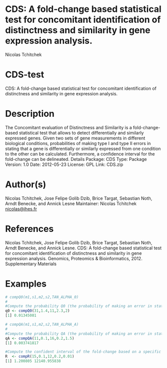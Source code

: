 # CDS: A fold-change based statistical test for concomitant identification of distinctness and similarity in gene expression analysis.
Nicolas Tchitchek  

# CDS-test
CDS: A fold-change based statistical test for concomitant identification of distinctness and similarity in gene expression analysis.

# Description
The Concomitant evaluation of Distinctness and Similarity is a fold-change-based statistical test that allows to detect differentially and similarly expressed genes. Given two sets of gene measurements in different biological conditions, probabilities of making type I and type II errors in stating that a gene is differentially or similarly expressed from one condition to the other can be calculated. Furthermore, a confidence interval for the fold-change can be delineated.
Details
Package: 	CDS
Type: 	Package
Version: 	1.0
Date: 	2012-05-23
License: 	GPL
Link: 	CDS.zip

# Author(s)
Nicolas Tchitchek, Jose Felipe Golib Dzib, Brice Targat, Sebastian Noth, Arndt Benecke, and Annick Lesne
Maintainer: Nicolas Tchitchek <nicolas@ihes.fr>

# References
Nicolas Tchitchek, Jose Felipe Golib Dzib, Brice Targat, Sebastian Noth, Arndt Benecke, and Annick Lesne. CDS: A fold-change based statistical test for concomitant identification of distinctness and similarity in gene expression analysis. Genomics, Proteomics & Bioinformatics, 2012. Supplementary Materials

# Examples


```r
# compQ0(m1,s1,m2,s2,TAN_ALPHA_0)
#
#Compute the probability Q0 (the probability of making an error in stating that a certain gene is differentially expressed between the two biological conditions) based on the means (m1 and m2) and standard deviations (s1 and s2) for each of the two biological conditions. TAN_ALPHA_0 corresponds to a fold-change criteria for stating difference between two values.
q0 <- compQ0(31,1.4,11,2.3,2)
[1] 0.01345081
```


```r
# compQA(m1,s1,m2,s2,TAN_ALPHA_A)
#
#Compute the probability QA (the probability of making an error in stating that a certain gene is similarly expressed between the two biological conditions) based on the means (m1 and m2) and standard deviations (s1 and s2) for each of the two biological conditions. TAN_ALPHA_A corresponds to a fold-change criteria for stating the similarity between two values.
qA <- compQA(11,0.1,16,0.2,1.5)
[1] 0.003741817
```


```r
#Compute the confident interval of the fold-change based on a specific confident level EPSILON.
R  <- compR(15,0.1,12,0.2,0.01)
[1] 1.200805 12140.955838
```





